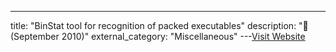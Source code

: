 ---
title: "BinStat tool for recognition of packed executables"
description: "📰  (September 2010)"
external_category: "Miscellaneous"
---[Visit Website](http://www.ijofcs.org/abstract-v06n1-pp03.html)

